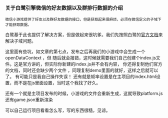 ### 关于白鹭引擎微信的好友数据以及群排行数据的介绍
    微信小游戏提供了好友以及群好友数据的接口，但是获取起来很麻烦，必须在微信定义的子域下才能获取数据。
白鹭基于此也提供了解决方案，但是做起来很坑爹。我们先按照白鹭的[官方文档][1]来解决子域问题。
    
这里面有些坑，如文章的第七点，发布之后再我们的小游戏中会生成一个openDataContext ，但
随后就会报错，这时候就需要我们自己创建个index.js文件。这是官方讲的，但实际你新建的index.js并不会有内容，
你还得复制他们官方的文档，同时还会缺少两个文件
，同理复制demo里面的就好，这样之后就可以了。
有可能只是我自己操作失误！
还有就是帧率设置是在主项目的index.html设置，而不是在js里面设置，当时这个我找了好久。

还有一个就是主项目发布的时候，小游戏的文件会重新生成，这就导致platform.js还有game.json重新渲染

可以自己运行项目看看怎么写，写的东西很糙，见谅。

  


  [1]: %5B1%5D:%20http://developer.egret.com/cn/github/egret-docs/Engine2D/minigame/openDataContext/index.html